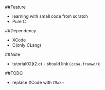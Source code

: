 ##Feature
* learning with small code from scratch
* Pure C

##Dependency
* XCode
* C(only CLang)

##Note
* tutorial02(t2.c) - should link `Cocoa.framwork`

##TODO
* replace XCode with `CMake`
